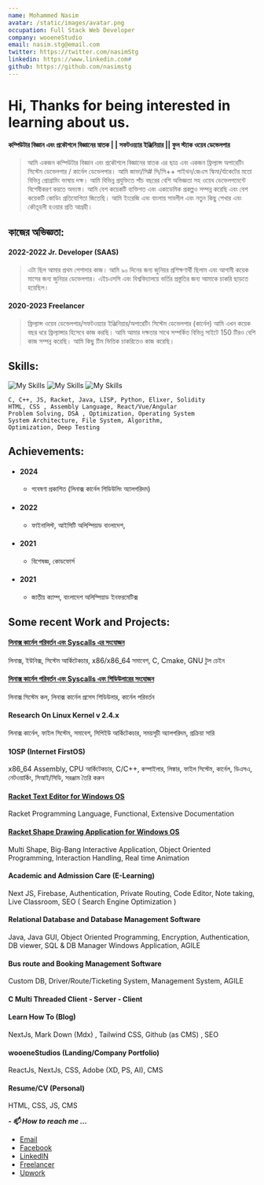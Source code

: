 ```yaml
---
name: Mohammed Nasim
avatar: /static/images/avatar.png
occupation: Full Stack Web Developer
company: wooeneStudio
email: nasim.stg@email.com
twitter: https://twitter.com/nasimStg
linkedin: https://www.linkedin.com#
github: https://github.com/nasimstg
---
```


# Hi, Thanks for being interested in learning about us.

#### কম্পিউটার বিজ্ঞান এবং প্রকৌশলে বিজ্ঞানের স্নাতক | | সফটওয়্যার ইঞ্জিনিয়ার || ফুল স্ট্যাক ওয়েব ডেভেলপার

> আমি একজন কম্পিউটার বিজ্ঞান এবং প্রকৌশলে বিজ্ঞানের স্নাতক এর ছাত্র এবং একজন ফ্রিল্যান্স অপারেটিং সিস্টেম ডেভেলপার / কার্নেল ডেভেলপার। আমি জাভা/সি# সি/সি++ পাইথন/জেএস স্কিমা/র্যাকেটের মতো বিভিন্ন প্রোগ্রামিং ভাষায় দক্ষ। আমি বিভিন্ন প্রযুক্তিতে পাঁচ বছরের বেশি অভিজ্ঞতা সহ ওয়েব ডেভেলপমেন্টে বিশেষীকরণ করতে অভ্যস্ত। আমি বেশ কয়েকটি ব্যক্তিগত এবং একাডেমিক প্রকল্পও সম্পন্ন করেছি এবং বেশ কয়েকটি কোডিং প্রতিযোগিতা জিতেছি। আমি ইংরেজি এবং বাংলায় সাবলীল এবং নতুন কিছু শেখার এবং কৌতূহলী হওয়ার প্রতি আগ্রহী।

## **কাজের অভিজ্ঞতা:** 
#### 2022-2022 Jr. Developer (SAAS)

> এটা ছিল আমার প্রথম পেশাদার কাজ। আমি ৯০ দিনের জন্য জুনিয়র প্রশিক্ষণার্থী ছিলাম এবং আগামী কয়েক মাসের জন্য জুনিয়র ডেভেলপার। এইচএসসি এবং বিশ্ববিদ্যালয়ে ভর্তির প্রস্তুতির জন্য আমাকে চাকরি ছাড়তে হয়েছিল।

#### 2020-2023 Freelancer

> ফ্রিল্যান্স ওয়েব ডেভেলপার/সফটওয়্যার ইঞ্জিনিয়ার/অপারেটিং সিস্টেম ডেভেলপার (কার্নেল) আমি এখন কয়েক বছর ধরে ফ্রিল্যান্সার হিসেবে কাজ করছি। আমি আমার দক্ষতার সাথে সম্পর্কিত বিভিন্ন সাইটে 150 টিরও বেশি কাজ সম্পন্ন করেছি। আমি কিছু টিম ভিত্তিক চাকরিতেও কাজ করেছি।

##  Skills: 

![My Skills](https://skillicons.dev/icons?i=c,cpp,py,rust,scala,solidity,elixir,ts,html,css,sass,cmake)
![My Skills](https://skillicons.dev/icons?i=visualstudio,docker,firebase,git,github,graphql,haskell,heroku,arduino,bots,materialui)
![My Skills](https://skillicons.dev/icons?i=wasm,nodejs,react,nextjs,django,mongodb,fastapi,,)
    
    C, C++, JS, Racket, Java, LISP, Python, Elixer, Solidity
    HTML, CSS , Assembly Language, React/Vue/Angular
    Problem Solving, DSA , Optimization, Operating System
    System Architecture, File System, Algorithm, 
    Optimization, Deep Testing 

## Achievements:
 - #### 2024 
	- গবেষণা প্রকাশিত (লিনাক্স কার্নেল শিডিউলিং অ্যালগরিদম)
- #### 2022 
	- ফাইনালিস্ট, আইসিটি অলিম্পিয়াড বাংলাদেশ,
- #### 2021 
	- বিশেষজ্ঞ, কোডফোর্স
- #### 2021 
	- জাতীয় ক্যাম্প, বাংলাদেশ অলিম্পিয়াড ইনফরমেটিক্স

## **Some recent Work and Projects:** 
#### [লিনাক্স কার্নেল পরিবর্তন এবং Syscalls এর সংযোজন](./Linux-kernel-2.4.27/)
লিনাক্স, ইউনিক্স, সিস্টেম আর্কিটেকচার, x86/x86_64 সমাবেশ, C, Cmake, GNU টুল চেইন

#### [লিনাক্স কার্নেল পরিবর্তন এবং Syscalls এবং শিডিউলারের সংযোজন](./Linux-kernel-2.4.27/stride-scheduler)
লিনাক্স সিস্টেম কল, লিনাক্স কার্নেল প্রসেস শিডিউলার,
কার্নেল পরিবর্তন

#### Research On Linux Kernel v 2.4.x 
লিনাক্স কার্নেল, ফাইল সিস্টেম, সমাবেশ, সিপিইউ আর্কিটেকচার, সময়সূচী অ্যালগরিদম, প্রক্রিয়া সারি

#### 1OSP (Internet FirstOS) 
x86_64 Assembly, CPU আর্কিটেকচার, C/C++, কম্পাইলার,
 লিঙ্কার, ফাইল সিস্টেম, কার্নেল, ডিএসএ, নেটওয়ার্কিং, সিআই/সিডি,
 সরঞ্জাম তৈরি করুন

#### [Racket Text Editor for Windows OS](./Racket-Language/text-editor-win)
Racket Programming Language, Functional, Extensive Documentation

#### [Racket Shape Drawing Application for Windows OS](./Simple%20Darwing%20Application)
Multi Shape, Big-Bang Interactive Application, Object Oriented Programming, Interaction Handling, Real time Animation

#### Academic and Admission Care (E-Learning) 
Next JS, Firebase, Authentication, Private Routing, Code Editor, Note taking, Live Classroom, SEO ( Search Engine Optimization ) 

#### Relational Database and Database Management Software 
Java, Java GUI, Object Oriented Programming, Encryption, Authentication, DB viewer, SQL & DB Manager Windows Application, AGILE 

#### Bus route and Booking Management Software 
Custom DB, Driver/Route/Ticketing System, Management System, AGILE

#### C Multi Threaded Client - Server - Client 
#### Learn How To (Blog) 
NextJs, Mark Down (Mdx) , Tailwind CSS, Github (as CMS) , SEO 

#### wooeneStudios (Landing/Company Portfolio) 
ReactJs, NextJs, CSS, Adobe (XD, PS, AI), CMS 

#### Resume/CV (Personal)
HTML, CSS, JS, CMS 

 ***- 📫 How to reach me ...***
 - [Email](mailto:nasim.stg@gmail.com) 
 - [Facebook](https://fb.com/mohammed.nasim.on3)
 - [LinkedIN](https://www.linkedin.com/in/nasimstg/)
 - [Freelancer](https://www.freelancer.com/u/nasim0n)
 - [Upwork](https://www.upwork.com/freelancers/~01d30c89bfd7c148a3)

